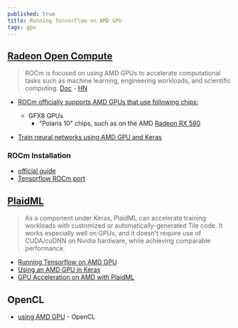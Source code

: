 ```yaml
---
published: true
title: Running TensorFlow on AMD GPU
tags: gpu
---
```


## [Radeon Open Compute](https://github.com/RadeonOpenCompute/ROCm)
> ROCm is focused on using AMD GPUs to accelerate computational tasks such as machine learning, engineering workloads, and scientific computing. [Doc](https://rocmdocs.amd.com/en/latest/index.html) - [HN](https://news.ycombinator.com/item?id=21855367)

- [ROCm officially supports AMD GPUs that use following chips:](https://github.com/RadeonOpenCompute/ROCm#supported-gpus) 
	- GFX8 GPUs
    	- "Polaris 10" chips, such as on the AMD [Radeon RX 580](https://www.amazon.fr/s?k=rx580&__mk_fr_FR=%C3%85M%C3%85%C5%BD%C3%95%C3%91&ref=nb_sb_noss_1)
        
- [Train neural networks using AMD GPU and Keras](https://towardsdatascience.com/train-neural-networks-using-amd-gpus-and-keras-37189c453878)

### ROCm Installation
- [official guide](https://rocmdocs.amd.com/en/latest/Installation_Guide/Installation-Guide.html)
- [Tensorflow ROCm port](https://github.com/ROCmSoftwarePlatform/tensorflow-upstream)

## [PlaidML](https://github.com/plaidml/plaidml)
> As a component under Keras, PlaidML can accelerate training workloads with customized or automatically-generated Tile code. It works especially well on GPUs, and it doesn't require use of CUDA/cuDNN on Nvidia hardware, while achieving comparable performance.

- [Running Tensorflow on AMD GPU](https://rustyonrampage.github.io/deep-learning/2018/10/18/tensorfow-amd.html)
- [Using an AMD GPU in Keras](https://www.petelawson.com/post/using-an-amd-gpu-in-keras/)
- [GPU Acceleration on AMD with PlaidML](https://xlog.x-hub.io/gpu-acceleration-on-amd-with-plaidml-for-training-and-using-keras-models/)

## OpenCL
- [using AMD GPU](https://mc.ai/train-neural-networks-using-amd-gpus-and-keras/) - OpenCL
